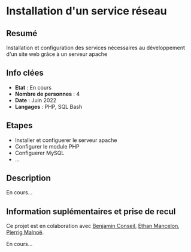 # Installation d'un service réseau 

## Resumé

Installation et configuration des services nécessaires au développement d'un site web grâce à un serveur apache

## Info clées

- **Etat** : En cours  
- **Nombre de personnes** : 4  
- **Date** : Juin 2022
- **Langages** : PHP, SQL Bash

## Etapes

- Installer et configuerer le serveur apache
- Configurer le module PHP
- Configuerer MySQL
- ...

## Description

En cours...

## Information suplémentaires et prise de recul

Ce projet est en colaboration avec [Benjamin Conseil](https://github.com/conseil-benjamin), [Ethan Mancelon](https://github.com/EthanMancelon), [Pierrig Malnoë](https://github.com/VenomSE30). 

En cours...
